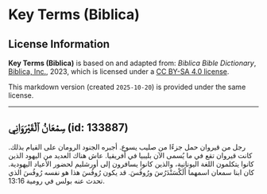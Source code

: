 # Key Terms (Biblica)

## License Information

**Key Terms (Biblica)** is based on and adapted from: _Biblica Bible Dictionary_, [Biblica, Inc.](https://www.biblica.com/), 2023, which is licensed under a [CC BY-SA 4.0 license](https://creativecommons.org/licenses/by-sa/4.0/legalcode.en).

This markdown version (created `2025-10-20`) is provided under the same license.



--------------------------------

## سِمْعَانُ ٱلْقَيْرَوَانِي (id: 133887)

رجل من قيروان حمل جزءًا من صليب يسوع. أجبره الجنود الرومان على القيام بذلك. كانت قيروان تقع في ما يُسمى الآن بليبيا في أفريقيا. عاش هناك العديد من اليهود الذين كانوا يتكلمون اللغة اليونانية، والذين كانوا يسافرون إلى أورشليم لحضور الأعياد اليهودية. كان ابنا سمعان اسمهما أَلَكْسَنْدَرُسَ ورُوفُسَ. قد يكون رُوفُسَ هذا هو نفسه رُوفُسَ الذي تحدث عنه بولس في رومية 13:16\.


